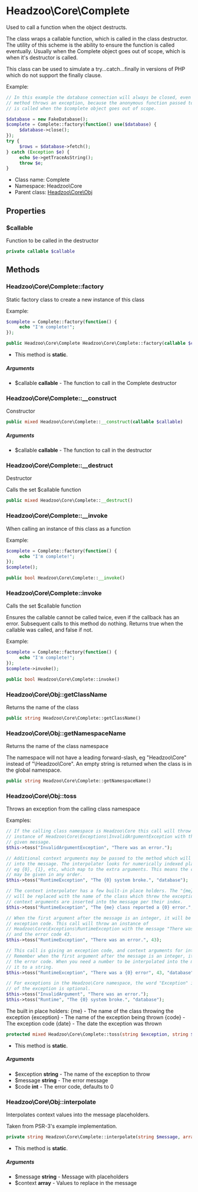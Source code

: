 Headzoo\Core\Complete
===============

Used to call a function when the object destructs.

The class wraps a callable function, which is called in the class destructor. The utility
of this scheme is the ability to ensure the function is called eventually. Usually when
the Complete object goes out of scope, which is when it's destructor is called.

This class can be used to simulate a try...catch...finally in versions of PHP which do not
support the finally clause.

Example:
```php
// In this example the database connection will always be closed, even if the $database->fetch()
// method throws an exception, because the anonymous function passed to Complete::factory()
// is called when the $complete object goes out of scope.

$database = new FakeDatabase();
$complete = Complete::factory(function() use($database) {
     $database->close();
});
try {
     $rows = $database->fetch();
} catch (Exception $e) {
     echo $e->getTraceAsString();
     throw $e;
}
```


* Class name: Complete
* Namespace: Headzoo\Core
* Parent class: [Headzoo\Core\Obj](Headzoo-Core-Obj.md)





Properties
----------


### $callable
Function to be called in the destructor


```php
private callable $callable
```



Methods
-------


### Headzoo\Core\Complete::factory
Static factory class to create a new instance of this class

Example:
```php
$complete = Complete::factory(function() {
     echo "I'm complete!";
});
```
```php
public Headzoo\Core\Complete Headzoo\Core\Complete::factory(callable $callable)
```

* This method is **static**.

##### Arguments

* $callable **callable** - The function to call in the Complete destructor



### Headzoo\Core\Complete::__construct
Constructor


```php
public mixed Headzoo\Core\Complete::__construct(callable $callable)
```


##### Arguments

* $callable **callable** - The function to call in the destructor



### Headzoo\Core\Complete::__destruct
Destructor

Calls the set $callable function
```php
public mixed Headzoo\Core\Complete::__destruct()
```




### Headzoo\Core\Complete::__invoke
When calling an instance of this class as a function

Example:
```php
$complete = Complete::factory(function() {
     echo "I'm complete!";
});
$complete();
```
```php
public bool Headzoo\Core\Complete::__invoke()
```




### Headzoo\Core\Complete::invoke
Calls the set $callable function

Ensures the callable cannot be called twice, even if the callback has an error. Subsequent calls to this method
do nothing. Returns true when the callable was called, and false if not.

Example:
```php
$complete = Complete::factory(function() {
     echo "I'm complete!";
});
$complete->invoke();
```
```php
public bool Headzoo\Core\Complete::invoke()
```




### Headzoo\Core\Obj::getClassName
Returns the name of the class


```php
public string Headzoo\Core\Complete::getClassName()
```




### Headzoo\Core\Obj::getNamespaceName
Returns the name of the class namespace

The namespace will not have a leading forward-slash, eg "Headzoo\Core" instead
of "\Headzoo\Core". An empty string is returned when the class is in the
global namespace.
```php
public string Headzoo\Core\Complete::getNamespaceName()
```




### Headzoo\Core\Obj::toss
Throws an exception from the calling class namespace

Examples:
```php
// If the calling class namespace is Headzoo\Core this call will throw an
// instance of Headzoo\Core\Exceptions\InvalidArgumentException with the
// given message.
$this->toss("InvalidArgumentException", "There was an error.");

// Additional context arguments may be passed to the method which will be interpolated
// into the message. The interpolater looks for numerically indexed place holders,
// eg {0}, {1}, etc, which map to the extra arguments. This means the context arguments
// may be given in any order.
$this->toss("RuntimeException", "The {0} system broke.", "database");

// The context interpolater has a few built-in place holders. The "{me}" place holder
// will be replaced with the name of the class which threw the exception. Additional
// context arguments are inserted into the message per their index.
$this->toss("RuntimeException", "The {me} class reported a {0} error.", "serious");

// When the first argument after the message is an integer, it will be used as the
// exception code. This call will throw an instance of
// Headzoo\Core\Exceptions\RuntimeException with the message "There was an error",
// and the error code 43.
$this->toss("RuntimeException", "There was an error.", 43);

// This call is giving an exception code, and context arguments for interpolation.
// Remember when the first argument after the message is an integer, it's treated as
// the error code. When you need a number to be interpolated into the message, cast
// it to a string.
$this->toss("RuntimeException", "There was a {0} error", 43, "database");

// For exceptions in the Headzoo\Core namespace, the word "Exception" in the name
// of the exception is optional.
$this->toss("InvalidArgument", "There was an error.");
$this->toss("Runtime", "The {0} system broke.", "database");
```

The built in place holders:
 {me}        - The name of the class throwing the exception
 {exception} - The name of the exception being thrown
 {code}      - The exception code
 {date}      - The date the exception was thrown
```php
protected mixed Headzoo\Core\Complete::toss(string $exception, string $message, int $code)
```

* This method is **static**.

##### Arguments

* $exception **string** - The name of the exception to throw
* $message **string** - The error message
* $code **int** - The error code, defaults to 0



### Headzoo\Core\Obj::interpolate
Interpolates context values into the message placeholders.

Taken from PSR-3's example implementation.
```php
private string Headzoo\Core\Complete::interpolate(string $message, array $context)
```

* This method is **static**.

##### Arguments

* $message **string** - Message with placeholders
* $context **array** - Values to replace in the message


